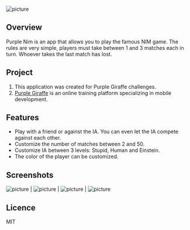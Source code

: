 
![picture](Images/mainLogo.jpeg)

##  Overview

Purple Nim is an app that allows you to play the famous NIM game. The rules are very simple, players must take between 1 and 3 matches each in turn. Whoever takes the last match has lost. 

## Project 

1. This application was created for Purple Giraffe challenges.    
2. [Purple Giraffe]("https://www.purplegiraffe.fr") is an online training platform specializing in mobile development.   
 
## Features

*  Play with a friend or against the IA. You can even let the IA compete against each other. 
*  Customize the number of matches between 2 and 50. 
*  Customize IA between 3 levels: Stupid, Human and Einstein.
*  The color of the player can be customized.

## Screenshots

![picture](Images/Screenshots/1.png) | ![picture](Images/Screenshots/2.png) | ![picture](Images/Screenshots/3.png) | ![picture](Images/Screenshots/4.png)

## Licence 

MIT 




